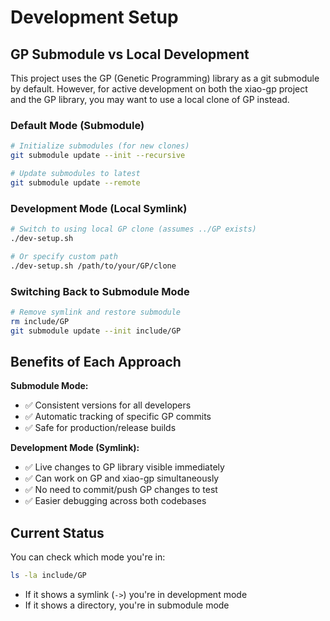 # Development Setup

## GP Submodule vs Local Development

This project uses the GP (Genetic Programming) library as a git submodule by default. However, for active development on both the xiao-gp project and the GP library, you may want to use a local clone of GP instead.

### Default Mode (Submodule)
```bash
# Initialize submodules (for new clones)
git submodule update --init --recursive

# Update submodules to latest
git submodule update --remote
```

### Development Mode (Local Symlink)
```bash
# Switch to using local GP clone (assumes ../GP exists)
./dev-setup.sh

# Or specify custom path
./dev-setup.sh /path/to/your/GP/clone
```

### Switching Back to Submodule Mode
```bash
# Remove symlink and restore submodule
rm include/GP
git submodule update --init include/GP
```

## Benefits of Each Approach

**Submodule Mode:**
- ✅ Consistent versions for all developers
- ✅ Automatic tracking of specific GP commits
- ✅ Safe for production/release builds

**Development Mode (Symlink):**
- ✅ Live changes to GP library visible immediately
- ✅ Can work on GP and xiao-gp simultaneously  
- ✅ No need to commit/push GP changes to test
- ✅ Easier debugging across both codebases

## Current Status

You can check which mode you're in:
```bash
ls -la include/GP
```

- If it shows a symlink (`->`) you're in development mode
- If it shows a directory, you're in submodule mode